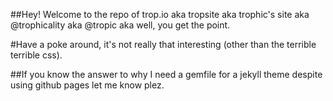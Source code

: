 ##Hey! Welcome to the repo of trop.io aka tropsite aka trophic's site aka @trophicality aka @tropic aka well, you get the point.

#Have a poke around, it's not really that interesting (other than the terrible terrible css).

##If you know the answer to why I need a gemfile for a jekyll theme despite using github pages let me know plez.
